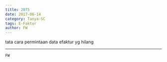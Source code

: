 ```yaml
---
title: 2075
date: 2017-06-14
category: Tanya-SC
tags: E-Faktur
author: FW
---
```


tata cara permintaan data efaktur yg hilang

---



`FW`
